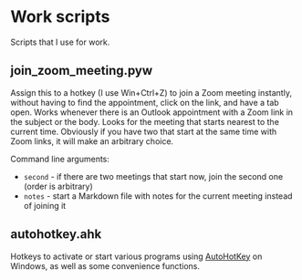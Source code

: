 # Work scripts
Scripts that I use for work.
## join_zoom_meeting.pyw
Assign this to a hotkey (I use Win+Ctrl+Z) to join a Zoom meeting instantly, without having to find the appointment, click on the link, and have a tab open. Works whenever there is an Outlook appointment with a Zoom link in the subject or the body. Looks for the meeting that starts nearest to the current time. Obviously if you have two that start at the same time with Zoom links, it will make an arbitrary choice.

Command line arguments:

- `second` - if there are two meetings that start now, join the second one (order is arbitrary)
- `notes` - start a Markdown file with notes for the current meeting instead of joining it

## autohotkey.ahk
Hotkeys to activate or start various programs using [AutoHotKey](https://autohotkey.com/) on Windows, as well as some convenience functions.

